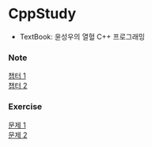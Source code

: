 # CppStudy

- TextBook: 윤성우의 열혈 C++ 프로그래밍

### Note
[챕터 1](Ch1.md)<br>
[챕터 2](Ch2.md)

### Exercise
[문제 1](문제01-1.md)<br>
[문제 2](문제01-2.md)
